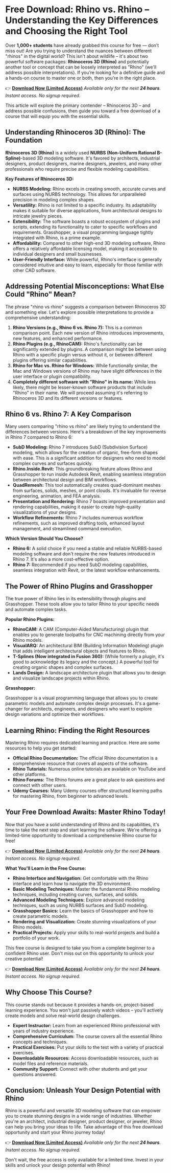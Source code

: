 # Free Download: Rhino vs. Rhino – Understanding the Key Differences and Choosing the Right Tool

Over **1,000+ students** have already grabbed this course for free — don’t miss out! Are you trying to understand the nuances between different "rhinos" in the digital world? This isn't about wildlife – it's about two powerful software packages: **Rhinoceros 3D (Rhino)** and potentially another tool or concept that can be loosely interpreted as "Rhino" (we'll address possible interpretations). If you’re looking for a definitive guide and a hands-on course to master one or both, then you're in the right place.

👉 [**Download Now (Limited Access)**](https://udemywork.com/rhino-vs-rhino)
_Available only for the next **24 hours**. Instant access. No signup required._

This article will explore the primary contender – Rhinoceros 3D – and address possible confusions, then guide you toward a free download of a course that will equip you with the essential skills.

## Understanding Rhinoceros 3D (Rhino): The Foundation

**Rhinoceros 3D (Rhino)** is a widely used **NURBS (Non-Uniform Rational B-Spline)**-based 3D modeling software. It's favored by architects, industrial designers, product designers, marine designers, jewelers, and many other professionals who require precise and flexible modeling capabilities.

**Key Features of Rhinoceros 3D:**

*   **NURBS Modeling:** Rhino excels in creating smooth, accurate curves and surfaces using NURBS technology. This allows for unparalleled precision in modeling complex shapes.
*   **Versatility:** Rhino is not limited to a specific industry. Its adaptability makes it suitable for diverse applications, from architectural designs to intricate jewelry pieces.
*   **Extensibility:** The software boasts a robust ecosystem of plugins and scripts, extending its functionality to cater to specific workflows and requirements. Grasshopper, a visual programming language tightly integrated with Rhino, is a prime example.
*   **Affordability:** Compared to other high-end 3D modeling software, Rhino offers a relatively affordable licensing model, making it accessible to individual designers and small businesses.
*   **User-Friendly Interface:** While powerful, Rhino's interface is generally considered intuitive and easy to learn, especially for those familiar with other CAD software.

## Addressing Potential Misconceptions: What Else Could "Rhino" Mean?

The phrase "rhino vs rhino" suggests a comparison between Rhinoceros 3D and something else. Let's explore possible interpretations to provide a comprehensive understanding:

1.  **Rhino Versions (e.g., Rhino 6 vs. Rhino 7):** This is a common comparison point. Each new version of Rhino introduces improvements, new features, and enhanced performance.
2.  **Rhino Plugins (e.g., RhinoCAM):** Rhino's functionality can be significantly extended by plugins. A comparison might be between using Rhino with a specific plugin versus without it, or between different plugins offering similar capabilities.
3.  **Rhino for Mac vs. Rhino for Windows:** While functionally similar, the Mac and Windows versions of Rhino may have slight differences in the user interface or plugin compatibility.
4.  **Completely different software with "Rhino" in its name:** While less likely, there might be lesser-known software products that include "Rhino" in their name. We will proceed assuming it's referring to Rhinoceros 3D and its different versions or features.

## Rhino 6 vs. Rhino 7: A Key Comparison

Many users comparing "rhino vs rhino" are likely trying to understand the differences between versions. Here's a breakdown of the key improvements in Rhino 7 compared to Rhino 6:

*   **SubD Modeling:** Rhino 7 introduces SubD (Subdivision Surface) modeling, which allows for the creation of organic, free-form shapes with ease. This is a significant addition for designers who need to model complex curves and surfaces quickly.
*   **Rhino.Inside.Revit:** This groundbreaking feature allows Rhino and Grasshopper to run inside Autodesk Revit, enabling seamless integration between architectural design and BIM workflows.
*   **QuadRemesh:** This tool automatically creates quad-dominant meshes from surfaces, solids, meshes, or point clouds. It's invaluable for reverse engineering, animation, and FEA analysis.
*   **Presentation and Rendering:** Rhino 7 boasts improved presentation and rendering capabilities, making it easier to create high-quality visualizations of your designs.
*   **Workflow Refinements:** Rhino 7 includes numerous workflow refinements, such as improved drafting tools, enhanced layout management, and streamlined command execution.

**Which Version Should You Choose?**

*   **Rhino 6:** A solid choice if you need a stable and reliable NURBS-based modeling software and don't require the new features introduced in Rhino 7. It's also a more cost-effective option.
*   **Rhino 7:** Recommended if you need SubD modeling capabilities, seamless integration with Revit, or the latest workflow enhancements.

## The Power of Rhino Plugins and Grasshopper

The true power of Rhino lies in its extensibility through plugins and Grasshopper. These tools allow you to tailor Rhino to your specific needs and automate complex tasks.

**Popular Rhino Plugins:**

*   **RhinoCAM:** A CAM (Computer-Aided Manufacturing) plugin that enables you to generate toolpaths for CNC machining directly from your Rhino models.
*   **VisualARQ:** An architectural BIM (Building Information Modeling) plugin that adds intelligent architectural objects and features to Rhino.
*   **T-Splines (Now integrated in Fusion 360):** (While formerly a plugin, it's good to acknowledge its legacy and the concept.) A powerful tool for creating organic shapes and complex surfaces.
*   **Lands Design:** A landscape architecture plugin that allows you to design and visualize landscape projects within Rhino.

**Grasshopper:**

Grasshopper is a visual programming language that allows you to create parametric models and automate complex design processes. It's a game-changer for architects, engineers, and designers who want to explore design variations and optimize their workflows.

## Learning Rhino: Finding the Right Resources

Mastering Rhino requires dedicated learning and practice. Here are some resources to help you get started:

*   **Official Rhino Documentation:** The official Rhino documentation is a comprehensive resource that covers all aspects of the software.
*   **Rhino Tutorials:** Numerous online tutorials are available on YouTube and other platforms.
*   **Rhino Forums:** The Rhino forums are a great place to ask questions and connect with other users.
*   **Udemy Courses:** Many Udemy courses offer structured learning paths for mastering Rhino, from beginner to advanced levels.

## Your Free Download Awaits: Master Rhino Today!

Now that you have a solid understanding of Rhino and its capabilities, it's time to take the next step and start learning the software. We're offering a limited-time opportunity to download a comprehensive Rhino course for free!

👉 [**Download Now (Limited Access)**](https://udemywork.com/rhino-vs-rhino)
_Available only for the next **24 hours**. Instant access. No signup required._

**What You'll Learn in the Free Course:**

*   **Rhino Interface and Navigation:** Get comfortable with the Rhino interface and learn how to navigate the 3D environment.
*   **Basic Modeling Techniques:** Master the fundamental Rhino modeling techniques, including creating curves, surfaces, and solids.
*   **Advanced Modeling Techniques:** Explore advanced modeling techniques, such as using NURBS surfaces and SubD modeling.
*   **Grasshopper Basics:** Learn the basics of Grasshopper and how to create parametric models.
*   **Rendering and Visualization:** Create stunning visualizations of your Rhino models.
*   **Practical Projects:** Apply your skills to real-world projects and build a portfolio of your work.

This free course is designed to take you from a complete beginner to a confident Rhino user. Don't miss out on this opportunity to unlock your creative potential!

👉 [**Download Now (Limited Access)**](https://udemywork.com/rhino-vs-rhino)
_Available only for the next **24 hours**. Instant access. No signup required._

## Why Choose This Course?

This course stands out because it provides a hands-on, project-based learning experience. You won't just passively watch videos – you'll actively create models and solve real-world design challenges.

*   **Expert Instructor:** Learn from an experienced Rhino professional with years of industry experience.
*   **Comprehensive Curriculum:** The course covers all the essential Rhino concepts and techniques.
*   **Practical Exercises:** Put your skills to the test with a variety of practical exercises.
*   **Downloadable Resources:** Access downloadable resources, such as model files and reference materials.
*   **Community Support:** Connect with other students and get your questions answered.

## Conclusion: Unleash Your Design Potential with Rhino

Rhino is a powerful and versatile 3D modeling software that can empower you to create stunning designs in a wide range of industries. Whether you're an architect, industrial designer, product designer, or jeweler, Rhino can help you bring your ideas to life. Take advantage of this free download opportunity and start your Rhino journey today!

👉 [**Download Now (Limited Access)**](https://udemywork.com/rhino-vs-rhino)
_Available only for the next **24 hours**. Instant access. No signup required._

Don't wait, the free access is only available for a limited time. Invest in your skills and unlock your design potential with Rhino!
